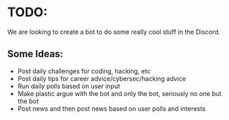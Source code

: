 # TODO:

We are looking to create a bot to do some really cool stuff in the Discord.

## Some Ideas:
* Post daily challenges for coding, hacking, etc
* Post daily tips for career advice/cybersec/hacking advice
* Run daily polls based on user input
* Make plastic argue with the bot and only the bot, seriously no one but the bot
* Post news and then post news based on user polls and interests

